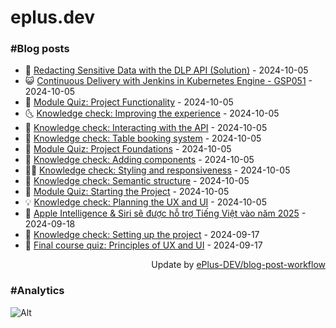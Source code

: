 # eplus.dev

### #Blog posts

<!-- BLOG-POST-LIST:START -->
 - 🧰 [Redacting Sensitive Data with the DLP API &lpar;Solution&rpar;](https://eplus.dev/redacting-sensitive-data-with-the-dlp-api-solution) - 2024-10-05
 - 😺 [Continuous Delivery with Jenkins in Kubernetes Engine - GSP051](https://eplus.dev/continuous-delivery-with-jenkins-in-kubernetes-engine-gsp051) - 2024-10-05
 - 🗽 [Module Quiz: Project Functionality](https://eplus.dev/module-quiz-project-functionality) - 2024-10-05
 - 🌜 [Knowledge check: Improving the experience](https://eplus.dev/knowledge-check-improving-the-experience) - 2024-10-05
 - 📝 [Knowledge check: Interacting with the API](https://eplus.dev/knowledge-check-interacting-with-the-api) - 2024-10-05
 - 🚀 [Knowledge check: Table booking system](https://eplus.dev/knowledge-check-table-booking-system) - 2024-10-05
 - 💼 [Module Quiz: Project Foundations](https://eplus.dev/module-quiz-project-foundations) - 2024-10-05
 - 🦣 [Knowledge check: Adding components](https://eplus.dev/knowledge-check-adding-components) - 2024-10-05
 - 👨‍🏫 [Knowledge check: Styling and responsiveness](https://eplus.dev/knowledge-check-styling-and-responsiveness) - 2024-10-05
 - 🔭 [Knowledge check: Semantic structure](https://eplus.dev/knowledge-check-semantic-structure) - 2024-10-05
 - 🤡 [Module Quiz: Starting the Project](https://eplus.dev/module-quiz-starting-the-project) - 2024-10-05
 - 💡 [Knowledge check: Planning the UX and UI](https://eplus.dev/knowledge-check-planning-the-ux-and-ui) - 2024-10-05
 - 🦣 [Apple Intelligence &amp; Siri sẽ được hỗ trợ Tiếng Việt vào năm 2025](https://eplus.dev/apple-intelligence-siri-se-duoc-ho-tro-tieng-viet-vao-nam-2025) - 2024-09-18
 - 💪 [Knowledge check: Setting up the project](https://eplus.dev/knowledge-check-setting-up-the-project) - 2024-09-17
 - 🤡 [Final course quiz: Principles of UX and UI](https://eplus.dev/final-course-quiz-principles-of-ux-and-ui) - 2024-09-17<!-- BLOG-POST-LIST:END -->

<div align="right">
  Update by <a target="_blank"
    href="https://github.com/ePlus-DEV/blog-post-workflow">ePlus-DEV/blog-post-workflow</a>
</div>

### #Analytics
![Alt](https://repobeats.axiom.co/api/embed/9990f7cddfbad8d834990b10ccad05f81ac1096f.svg "Repobeats analytics image")
